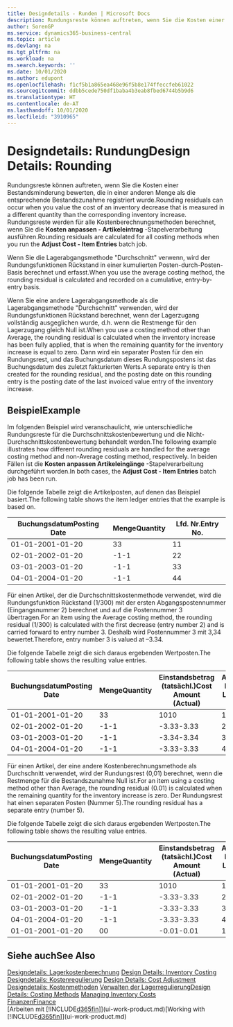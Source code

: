 ```yaml
---
title: Designdetails - Runden | Microsoft Docs
description: Rundungsreste können auftreten, wenn Sie die Kosten einer Bestandsminderung bewerten, die in einer anderen Menge als die entsprechende Bestandszunahme registriert wurde. Rundungsreste werden für alle Kostenberechnungsmethoden berechnet, wenn Sie die **Kosten anpassen - Artikeleintrag** -Stapelverarbeitung ausführen.
author: SorenGP
ms.service: dynamics365-business-central
ms.topic: article
ms.devlang: na
ms.tgt_pltfrm: na
ms.workload: na
ms.search.keywords: ''
ms.date: 10/01/2020
ms.author: edupont
ms.openlocfilehash: f1cf5b1a865ea468e96f5b8e174ffeccfeb61022
ms.sourcegitcommit: ddbb5cede750df1baba4b3eab8fbed6744b5b9d6
ms.translationtype: HT
ms.contentlocale: de-AT
ms.lasthandoff: 10/01/2020
ms.locfileid: "3910965"
---
```

# <a name="design-details-rounding"></a><span data-ttu-id="94d71-104">Designdetails: Rundung</span><span class="sxs-lookup"><span data-stu-id="94d71-104">Design Details: Rounding</span></span>
<span data-ttu-id="94d71-105">Rundungsreste können auftreten, wenn Sie die Kosten einer Bestandsminderung bewerten, die in einer anderen Menge als die entsprechende Bestandszunahme registriert wurde.</span><span class="sxs-lookup"><span data-stu-id="94d71-105">Rounding residuals can occur when you value the cost of an inventory decrease that is measured in a different quantity than the corresponding inventory increase.</span></span> <span data-ttu-id="94d71-106">Rundungsreste werden für alle Kostenberechnungsmethoden berechnet, wenn Sie die **Kosten anpassen - Artikeleintrag** -Stapelverarbeitung ausführen.</span><span class="sxs-lookup"><span data-stu-id="94d71-106">Rounding residuals are calculated for all costing methods when you run the **Adjust Cost - Item Entries** batch job.</span></span>  

 <span data-ttu-id="94d71-107">Wenn Sie die Lagerabgangsmethode "Durchschnitt" verwenn, wird der Rundungsfunktionen Rückstand in einer kumulierten Posten-durch-Posten-Basis berechnet und erfasst.</span><span class="sxs-lookup"><span data-stu-id="94d71-107">When you use the average costing method, the rounding residual is calculated and recorded on a cumulative, entry-by-entry basis.</span></span>  

 <span data-ttu-id="94d71-108">Wenn Sie eine andere Lagerabgangsmethode als die Lagerabgangsmethode "Durchschnitt" verwenden, wird der Rundungsfunktionen Rückstand berechnet, wenn der Lagerzugang vollständig ausgeglichen wurde, d.h. wenn die Restmenge für den Lagerzugang gleich Null ist.</span><span class="sxs-lookup"><span data-stu-id="94d71-108">When you use a costing method other than Average, the rounding residual is calculated when the inventory increase has been fully applied, that is when the remaining quantity for the inventory increase is equal to zero.</span></span> <span data-ttu-id="94d71-109">Dann wird ein separater Posten für den ein Rundungsrest, und das Buchungsdatum dieses Rundungspostens ist das Buchungsdatum des zuletzt fakturierten Werts.</span><span class="sxs-lookup"><span data-stu-id="94d71-109">A separate entry is then created for the rounding residual, and the posting date on this rounding entry is the posting date of the last invoiced value entry of the inventory increase.</span></span>  

## <a name="example"></a><span data-ttu-id="94d71-110">Beispiel</span><span class="sxs-lookup"><span data-stu-id="94d71-110">Example</span></span>  
 <span data-ttu-id="94d71-111">Im folgenden Beispiel wird veranschaulicht, wie unterschiedliche Rundungsreste für die Durchschnittskostenbewertung und die Nicht-Durchschnittskostenbewertung behandelt werden.</span><span class="sxs-lookup"><span data-stu-id="94d71-111">The following example illustrates how different rounding residuals are handled for the average costing method and non-Average costing method, respectively.</span></span> <span data-ttu-id="94d71-112">In beiden Fällen ist die **Kosten anpassen Artikeleingänge** -Stapelverarbeitung durchgeführt worden.</span><span class="sxs-lookup"><span data-stu-id="94d71-112">In both cases, the **Adjust Cost - Item Entries** batch job has been run.</span></span>  

 <span data-ttu-id="94d71-113">Die folgende Tabelle zeigt die Artikelposten, auf denen das Beispiel basiert.</span><span class="sxs-lookup"><span data-stu-id="94d71-113">The following table shows the item ledger entries that the example is based on.</span></span>  

|<span data-ttu-id="94d71-114">Buchungsdatum</span><span class="sxs-lookup"><span data-stu-id="94d71-114">Posting Date</span></span>|<span data-ttu-id="94d71-115">Menge</span><span class="sxs-lookup"><span data-stu-id="94d71-115">Quantity</span></span>|<span data-ttu-id="94d71-116">Lfd. Nr.</span><span class="sxs-lookup"><span data-stu-id="94d71-116">Entry No.</span></span>|  
|------------------|--------------|---------------|  
|<span data-ttu-id="94d71-117">01-01-20</span><span class="sxs-lookup"><span data-stu-id="94d71-117">01-01-20</span></span>|<span data-ttu-id="94d71-118">3</span><span class="sxs-lookup"><span data-stu-id="94d71-118">3</span></span>|<span data-ttu-id="94d71-119">1</span><span class="sxs-lookup"><span data-stu-id="94d71-119">1</span></span>|  
|<span data-ttu-id="94d71-120">02-01-20</span><span class="sxs-lookup"><span data-stu-id="94d71-120">02-01-20</span></span>|<span data-ttu-id="94d71-121">-1</span><span class="sxs-lookup"><span data-stu-id="94d71-121">-1</span></span>|<span data-ttu-id="94d71-122">2</span><span class="sxs-lookup"><span data-stu-id="94d71-122">2</span></span>|  
|<span data-ttu-id="94d71-123">03-01-20</span><span class="sxs-lookup"><span data-stu-id="94d71-123">03-01-20</span></span>|<span data-ttu-id="94d71-124">-1</span><span class="sxs-lookup"><span data-stu-id="94d71-124">-1</span></span>|<span data-ttu-id="94d71-125">3</span><span class="sxs-lookup"><span data-stu-id="94d71-125">3</span></span>|  
|<span data-ttu-id="94d71-126">04-01-20</span><span class="sxs-lookup"><span data-stu-id="94d71-126">04-01-20</span></span>|<span data-ttu-id="94d71-127">-1</span><span class="sxs-lookup"><span data-stu-id="94d71-127">-1</span></span>|<span data-ttu-id="94d71-128">4</span><span class="sxs-lookup"><span data-stu-id="94d71-128">4</span></span>|  

 <span data-ttu-id="94d71-129">Für einen Artikel, der die Durchschnittskostenmethode verwendet, wird die Rundungsfunktion Rückstand (1/300) mit der ersten Abgangspostennummer (Eingangsnummer 2) berechnet und auf die Postennummer 3 übertragen.</span><span class="sxs-lookup"><span data-stu-id="94d71-129">For an item using the Average costing method, the rounding residual (1/300) is calculated with the first decrease (entry number 2) and is carried forward to entry number 3.</span></span> <span data-ttu-id="94d71-130">Deshalb wird Postennummer 3 mit  3,34 bewertet.</span><span class="sxs-lookup"><span data-stu-id="94d71-130">Therefore, entry number 3 is valued at –3.34.</span></span>  

 <span data-ttu-id="94d71-131">Die folgende Tabelle zeigt die sich daraus ergebenden Wertposten.</span><span class="sxs-lookup"><span data-stu-id="94d71-131">The following table shows the resulting value entries.</span></span>  

|<span data-ttu-id="94d71-132">Buchungsdatum</span><span class="sxs-lookup"><span data-stu-id="94d71-132">Posting Date</span></span>|<span data-ttu-id="94d71-133">Menge</span><span class="sxs-lookup"><span data-stu-id="94d71-133">Quantity</span></span>|<span data-ttu-id="94d71-134">Einstandsbetrag (tatsächl.)</span><span class="sxs-lookup"><span data-stu-id="94d71-134">Cost Amount (Actual)</span></span>|<span data-ttu-id="94d71-135">Artikelposten Lfd. Nr.</span><span class="sxs-lookup"><span data-stu-id="94d71-135">Item Ledger Entry No.</span></span>|<span data-ttu-id="94d71-136">Lfd. Nr.</span><span class="sxs-lookup"><span data-stu-id="94d71-136">Entry No.</span></span>|  
|------------------|--------------|----------------------------|---------------------------|---------------|  
|<span data-ttu-id="94d71-137">01-01-20</span><span class="sxs-lookup"><span data-stu-id="94d71-137">01-01-20</span></span>|<span data-ttu-id="94d71-138">3</span><span class="sxs-lookup"><span data-stu-id="94d71-138">3</span></span>|<span data-ttu-id="94d71-139">10</span><span class="sxs-lookup"><span data-stu-id="94d71-139">10</span></span>|<span data-ttu-id="94d71-140">1</span><span class="sxs-lookup"><span data-stu-id="94d71-140">1</span></span>|<span data-ttu-id="94d71-141">1</span><span class="sxs-lookup"><span data-stu-id="94d71-141">1</span></span>|  
|<span data-ttu-id="94d71-142">02-01-20</span><span class="sxs-lookup"><span data-stu-id="94d71-142">02-01-20</span></span>|<span data-ttu-id="94d71-143">-1</span><span class="sxs-lookup"><span data-stu-id="94d71-143">-1</span></span>|<span data-ttu-id="94d71-144">-3.33</span><span class="sxs-lookup"><span data-stu-id="94d71-144">-3.33</span></span>|<span data-ttu-id="94d71-145">2</span><span class="sxs-lookup"><span data-stu-id="94d71-145">2</span></span>|<span data-ttu-id="94d71-146">2</span><span class="sxs-lookup"><span data-stu-id="94d71-146">2</span></span>|  
|<span data-ttu-id="94d71-147">03-01-20</span><span class="sxs-lookup"><span data-stu-id="94d71-147">03-01-20</span></span>|<span data-ttu-id="94d71-148">-1</span><span class="sxs-lookup"><span data-stu-id="94d71-148">-1</span></span>|<span data-ttu-id="94d71-149">-3.34</span><span class="sxs-lookup"><span data-stu-id="94d71-149">-3.34</span></span>|<span data-ttu-id="94d71-150">3</span><span class="sxs-lookup"><span data-stu-id="94d71-150">3</span></span>|<span data-ttu-id="94d71-151">3</span><span class="sxs-lookup"><span data-stu-id="94d71-151">3</span></span>|  
|<span data-ttu-id="94d71-152">04-01-20</span><span class="sxs-lookup"><span data-stu-id="94d71-152">04-01-20</span></span>|<span data-ttu-id="94d71-153">-1</span><span class="sxs-lookup"><span data-stu-id="94d71-153">-1</span></span>|<span data-ttu-id="94d71-154">-3.33</span><span class="sxs-lookup"><span data-stu-id="94d71-154">-3.33</span></span>|<span data-ttu-id="94d71-155">4</span><span class="sxs-lookup"><span data-stu-id="94d71-155">4</span></span>|<span data-ttu-id="94d71-156">4</span><span class="sxs-lookup"><span data-stu-id="94d71-156">4</span></span>|  

 <span data-ttu-id="94d71-157">Für einen Artikel, der eine andere Kostenberechnungsmethode als Durchschnitt verwendet, wird der Rundungsrest (0,01) berechnet, wenn die Restmenge für die Bestandszunahme Null ist.</span><span class="sxs-lookup"><span data-stu-id="94d71-157">For an item using a costing method other than Average, the rounding residual (0.01) is calculated when the remaining quantity for the inventory increase is zero.</span></span> <span data-ttu-id="94d71-158">Der Rundungsrest hat einen separaten Posten (Nummer 5).</span><span class="sxs-lookup"><span data-stu-id="94d71-158">The rounding residual has a separate entry (number 5).</span></span>  

 <span data-ttu-id="94d71-159">Die folgende Tabelle zeigt die sich daraus ergebenden Wertposten.</span><span class="sxs-lookup"><span data-stu-id="94d71-159">The following table shows the resulting value entries.</span></span>  

|<span data-ttu-id="94d71-160">Buchungsdatum</span><span class="sxs-lookup"><span data-stu-id="94d71-160">Posting Date</span></span>|<span data-ttu-id="94d71-161">Menge</span><span class="sxs-lookup"><span data-stu-id="94d71-161">Quantity</span></span>|<span data-ttu-id="94d71-162">Einstandsbetrag (tatsächl.)</span><span class="sxs-lookup"><span data-stu-id="94d71-162">Cost Amount (Actual)</span></span>|<span data-ttu-id="94d71-163">Artikelposten Lfd. Nr.</span><span class="sxs-lookup"><span data-stu-id="94d71-163">Item Ledger Entry No.</span></span>|<span data-ttu-id="94d71-164">Lfd. Nr.</span><span class="sxs-lookup"><span data-stu-id="94d71-164">Entry No.</span></span>|  
|------------------|--------------|----------------------------|---------------------------|---------------|  
|<span data-ttu-id="94d71-165">01-01-20</span><span class="sxs-lookup"><span data-stu-id="94d71-165">01-01-20</span></span>|<span data-ttu-id="94d71-166">3</span><span class="sxs-lookup"><span data-stu-id="94d71-166">3</span></span>|<span data-ttu-id="94d71-167">10</span><span class="sxs-lookup"><span data-stu-id="94d71-167">10</span></span>|<span data-ttu-id="94d71-168">1</span><span class="sxs-lookup"><span data-stu-id="94d71-168">1</span></span>|<span data-ttu-id="94d71-169">1</span><span class="sxs-lookup"><span data-stu-id="94d71-169">1</span></span>|  
|<span data-ttu-id="94d71-170">02-01-20</span><span class="sxs-lookup"><span data-stu-id="94d71-170">02-01-20</span></span>|<span data-ttu-id="94d71-171">-1</span><span class="sxs-lookup"><span data-stu-id="94d71-171">-1</span></span>|<span data-ttu-id="94d71-172">-3.33</span><span class="sxs-lookup"><span data-stu-id="94d71-172">-3.33</span></span>|<span data-ttu-id="94d71-173">2</span><span class="sxs-lookup"><span data-stu-id="94d71-173">2</span></span>|<span data-ttu-id="94d71-174">2</span><span class="sxs-lookup"><span data-stu-id="94d71-174">2</span></span>|  
|<span data-ttu-id="94d71-175">03-01-20</span><span class="sxs-lookup"><span data-stu-id="94d71-175">03-01-20</span></span>|<span data-ttu-id="94d71-176">-1</span><span class="sxs-lookup"><span data-stu-id="94d71-176">-1</span></span>|<span data-ttu-id="94d71-177">-3.33</span><span class="sxs-lookup"><span data-stu-id="94d71-177">-3.33</span></span>|<span data-ttu-id="94d71-178">3</span><span class="sxs-lookup"><span data-stu-id="94d71-178">3</span></span>|<span data-ttu-id="94d71-179">3</span><span class="sxs-lookup"><span data-stu-id="94d71-179">3</span></span>|  
|<span data-ttu-id="94d71-180">04-01-20</span><span class="sxs-lookup"><span data-stu-id="94d71-180">04-01-20</span></span>|<span data-ttu-id="94d71-181">-1</span><span class="sxs-lookup"><span data-stu-id="94d71-181">-1</span></span>|<span data-ttu-id="94d71-182">-3.33</span><span class="sxs-lookup"><span data-stu-id="94d71-182">-3.33</span></span>|<span data-ttu-id="94d71-183">4</span><span class="sxs-lookup"><span data-stu-id="94d71-183">4</span></span>|<span data-ttu-id="94d71-184">4</span><span class="sxs-lookup"><span data-stu-id="94d71-184">4</span></span>|  
|<span data-ttu-id="94d71-185">01-01-20</span><span class="sxs-lookup"><span data-stu-id="94d71-185">01-01-20</span></span>|<span data-ttu-id="94d71-186">0</span><span class="sxs-lookup"><span data-stu-id="94d71-186">0</span></span>|<span data-ttu-id="94d71-187">-0.01</span><span class="sxs-lookup"><span data-stu-id="94d71-187">-0.01</span></span>|<span data-ttu-id="94d71-188">1</span><span class="sxs-lookup"><span data-stu-id="94d71-188">1</span></span>|<span data-ttu-id="94d71-189">5</span><span class="sxs-lookup"><span data-stu-id="94d71-189">5</span></span>|  

## <a name="see-also"></a><span data-ttu-id="94d71-190">Siehe auch</span><span class="sxs-lookup"><span data-stu-id="94d71-190">See Also</span></span>  
 <span data-ttu-id="94d71-191">[Designdetails: Lagerkostenberechnung](design-details-inventory-costing.md) </span><span class="sxs-lookup"><span data-stu-id="94d71-191">[Design Details: Inventory Costing](design-details-inventory-costing.md) </span></span>  
 <span data-ttu-id="94d71-192">[Designdetails: Kostenregulierung](design-details-cost-adjustment.md) </span><span class="sxs-lookup"><span data-stu-id="94d71-192">[Design Details: Cost Adjustment](design-details-cost-adjustment.md) </span></span>  
 <span data-ttu-id="94d71-193">[Designdetails: Kostenmethoden](design-details-costing-methods.md) [Verwalten der Lagerregulierung](finance-manage-inventory-costs.md)</span><span class="sxs-lookup"><span data-stu-id="94d71-193">[Design Details: Costing Methods](design-details-costing-methods.md) [Managing Inventory Costs](finance-manage-inventory-costs.md)</span></span>  
 [<span data-ttu-id="94d71-194">Finanzen</span><span class="sxs-lookup"><span data-stu-id="94d71-194">Finance</span></span>](finance.md)  
 <span data-ttu-id="94d71-195">[Arbeiten mit [!INCLUDE[d365fin](includes/d365fin_md.md)]](ui-work-product.md)</span><span class="sxs-lookup"><span data-stu-id="94d71-195">[Working with [!INCLUDE[d365fin](includes/d365fin_md.md)]](ui-work-product.md)</span></span>
